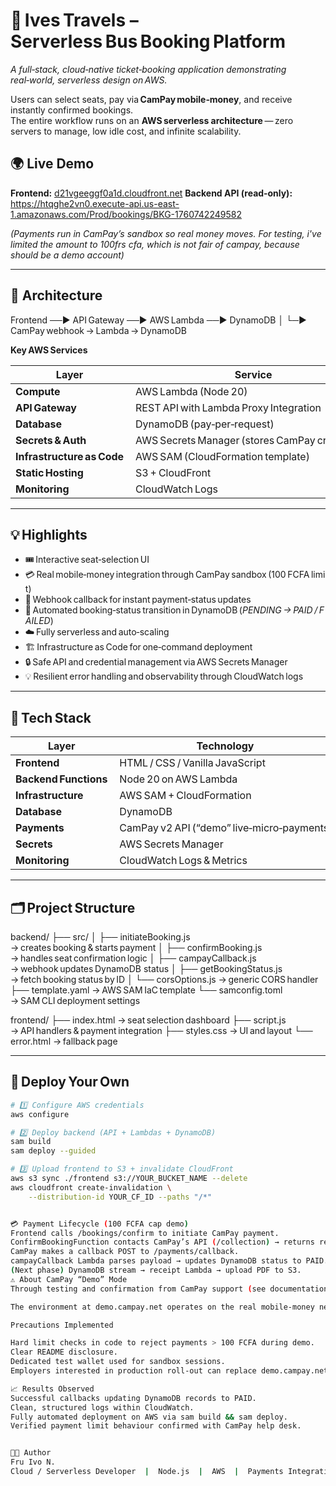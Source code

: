 # 🚌 Ives Travels – Serverless Bus Booking Platform

*A full‑stack, cloud‑native ticket‑booking application demonstrating real‑world, serverless design on AWS.*

Users can select seats, pay via **CamPay mobile‑money**, and receive instantly confirmed bookings.  
The entire workflow runs on an **AWS serverless architecture** — zero servers to manage, low idle cost, and infinite scalability.

## 🌍 Live Demo

**Frontend:** [d21vgeeggf0a1d.cloudfront.net](https://d21vgeeggf0a1d.cloudfront.net)
**Backend API (read‑only):** https://htqghe2vn0.execute-api.us-east-1.amazonaws.com/Prod/bookings/BKG-1760742249582

*(Payments run in CamPay’s sandbox so  real money moves. For testing, i've limited the amount to 100frs cfa, which is not fair of campay, because should be a demo account)*

---

## 🧩 Architecture
Frontend ──► API Gateway ──► AWS Lambda ──► DynamoDB
│
└─► CamPay webhook → Lambda → DynamoDB 


**Key AWS Services**

| Layer | Service |
|--------|----------|
| **Compute** | AWS Lambda (Node 20) |
| **API Gateway** | REST API with Lambda Proxy Integration |
| **Database** | DynamoDB (pay‑per‑request) |
| **Secrets & Auth** | AWS Secrets Manager (stores CamPay credentials) |
| **Infrastructure as Code** | AWS SAM (CloudFormation template) |
| **Static Hosting** | S3 + CloudFront |
| **Monitoring** | CloudWatch Logs |

---

## 💡 Highlights

- 🎟️ Interactive seat‑selection UI  
- 💳 Real mobile‑money integration through CamPay sandbox (100 FCFA limit)  
- 🔁 Webhook callback for instant payment‑status updates  
- 🧾 Automated booking‑status transition in DynamoDB (*PENDING → PAID / FAILED*)  
- ☁️ Fully serverless and auto‑scaling  
- 🏗️ Infrastructure as Code for one‑command deployment  
- 🔒 Safe API and credential management via AWS Secrets Manager  
- 💡 Resilient error handling and observability through CloudWatch logs  

---

## 🧰 Tech Stack

| Layer | Technology |
|-------|-------------|
| **Frontend** | HTML / CSS / Vanilla JavaScript |
| **Backend Functions** | Node 20 on AWS Lambda |
| **Infrastructure** | AWS SAM + CloudFormation |
| **Database** | DynamoDB |
| **Payments** | CamPay v2 API (“demo” live‑micro‑payments) |
| **Secrets** | AWS Secrets Manager |
| **Monitoring** | CloudWatch Logs & Metrics |

---

## 🗂️ Project Structure
backend/
├── src/
│ ├── initiateBooking.js → creates booking & starts payment
│ ├── confirmBooking.js → handles seat confirmation logic
│ ├── campayCallback.js → webhook updates DynamoDB status
│ ├── getBookingStatus.js → fetch booking status by ID
│ └── corsOptions.js → generic CORS handler
├── template.yaml → AWS SAM IaC template
└── samconfig.toml → SAM CLI deployment settings

frontend/
├── index.html → seat selection dashboard
├── script.js → API handlers & payment integration
├── styles.css → UI and layout
└── error.html → fallback page


---

## 🚀 Deploy Your Own
```bash
# 1️⃣ Configure AWS credentials
aws configure

# 2️⃣ Deploy backend (API + Lambdas + DynamoDB)
sam build
sam deploy --guided

# 3️⃣ Upload frontend to S3 + invalidate CloudFront
aws s3 sync ./frontend s3://YOUR_BUCKET_NAME --delete
aws cloudfront create-invalidation \
    --distribution-id YOUR_CF_ID --paths "/*"


💳 Payment Lifecycle (100 FCFA cap demo)
Frontend calls /bookings/confirm to initiate CamPay payment.
ConfirmBookingFunction contacts CamPay’s API (/collection) → returns reference.
CamPay makes a callback POST to /payments/callback.
campayCallback Lambda parses payload → updates DynamoDB status to PAID.
(Next phase) DynamoDB stream → receipt Lambda → upload PDF to S3.
⚠️ About CamPay “Demo” Mode
Through testing and confirmation from CamPay support (see documentation chat):

The environment at demo.campay.net operates on the real mobile‑money network with a limited amount (≈ 100 FCFA per transaction).

Precautions Implemented

Hard limit checks in code to reject payments > 100 FCFA during demo.
Clear README disclosure.
Dedicated test wallet used for sandbox sessions.
Employers interested in production roll‑out can replace demo.campay.net with campay.net and update the Secrets Manager credentials.

📈 Results Observed
Successful callbacks updating DynamoDB records to PAID.
Clean, structured logs within CloudWatch.
Fully automated deployment on AWS via sam build && sam deploy.
Verified payment limit behaviour confirmed with CamPay help desk.


🧑‍💻 Author
Fru Ivo N.
Cloud / Serverless Developer  |  Node.js  |  AWS  |  Payments Integration#   - I v e s - S e r v e r l e s s - B o o k i n g  
 